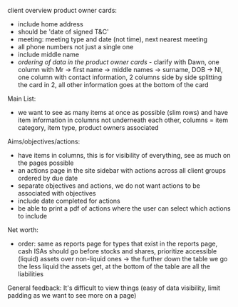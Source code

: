 client overview product owner cards:
- include home address
- should be 'date of signed T&C'
- meeting: meeting type and date (not time), next nearest meeting
- all phone numbers not just a single one
- include middle name
- *ordering of data in the product owner cards* - clarify with Dawn, one column with Mr -> first name -> middle names -> surname, DOB -> NI, one column with contact information, 2 columns side by side splitting the card in 2, all other information goes at the bottom of the card

Main List:
- we want to see as many items at once as possible (slim rows) and have item information in columns not underneath each other, columns = item category, item type, product owners associated 

Aims/objectives/actions:
- have items in columns, this is for visibility of everything, see as much on the pages possible
- an actions page in the site  sidebar with actions across all client groups ordered by due date
- separate objectives and actions, we do not want actions to be associated with objectives
- include date completed for actions
- be able to print a pdf of actions where the user can select which actions to include

Net worth:
- order: same as reports page for types that exist in the reports page, cash ISAs should go before stocks and shares, prioritize accessible (liquid) assets over non-liquid ones -> the further down the table we go the less liquid the assets get, at the bottom of the table are all the liabilities

General feedback: It's difficult to view things (easy of data visibility, limit padding as we want to see more on a page)
